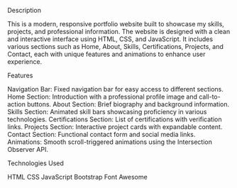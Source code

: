 Description

This is a modern, responsive portfolio website built to showcase my skills, projects, and professional information. The website is designed with a clean and interactive interface using HTML, CSS, and JavaScript. It includes various sections such as Home, About, Skills, Certifications, Projects, and Contact, each with unique features and animations to enhance user experience.

Features

Navigation Bar: Fixed navigation bar for easy access to different sections.
Home Section: Introduction with a professional profile image and call-to-action buttons.
About Section: Brief biography and background information.
Skills Section: Animated skill bars showcasing proficiency in various technologies.
Certifications Section: List of certifications with verification links.
Projects Section: Interactive project cards with expandable content.
Contact Section: Functional contact form and social media links.
Animations: Smooth scroll-triggered animations using the Intersection Observer API.


Technologies Used


HTML
CSS
JavaScript
Bootstrap
Font Awesome

